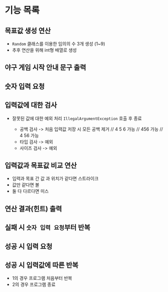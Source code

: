 # 기능 목록

## 목표값 생성 연산

- `Random` 클래스를 이용한 임의의 수 3개 생성 (1~9)
- 추후 연산을 위해 int형 배열로 생성

## 야구 게임 시작 안내 문구 출력

## 숫자 입력 요청

## 입력값에 대한 검사

- 잘못된 값에 대한 예외 처리 `IllegalArgumentException` 호출 후 종료

  - 공백 검사 -> 처음 입력값 저장 시 모든 공백 제거 // 4 5 6 가능 // 456  가능 // 4 56 가능
  - 타입 검사 -> 예외
  - 사이즈 검사 -> 예외

## 입력값과 목표값 비교 연산

- 입력과 목표 간 값 과 위치가 같다면 스트라이크
- 값만 같다면 볼
- 둘 다 다르다면 미스

## 연산 결과(힌트) 출력

## 실패 시 `숫자 입력 요청`부터 반복

## 성공 시 입력 요청

## 성공 시 입력값에 따른 반복

- 1의 경우 프로그램 처음부터 반복
- 2의 경우 프로그램 종료


